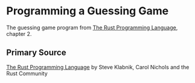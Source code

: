 # Programming a Guessing Game
The guessing game program from [The Rust Programming Language](https://doc.rust-lang.org/book/ch02-00-guessing-game-tutorial.html), chapter 2.

## Primary Source
[The Rust Programming Language](https://doc.rust-lang.org/book/title-page.html) by Steve Klabnik, Carol Nichols and the Rust Community
